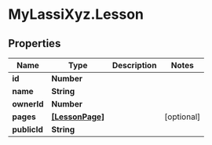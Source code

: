 # MyLassiXyz.Lesson

## Properties

Name | Type | Description | Notes
------------ | ------------- | ------------- | -------------
**id** | **Number** |  | 
**name** | **String** |  | 
**ownerId** | **Number** |  | 
**pages** | [**[LessonPage]**](LessonPage.md) |  | [optional] 
**publicId** | **String** |  | 



